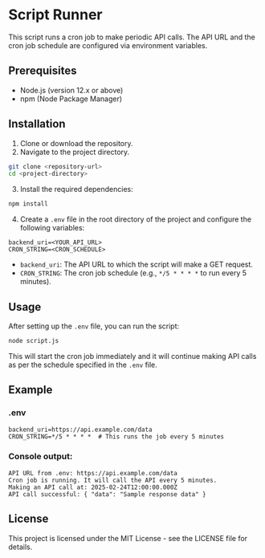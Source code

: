# Script Runner

This script runs a cron job to make periodic API calls. The API URL and the cron job schedule are configured via environment variables.

## Prerequisites
- Node.js (version 12.x or above)
- npm (Node Package Manager)

## Installation
1. Clone or download the repository.
2. Navigate to the project directory.

```bash
git clone <repository-url>
cd <project-directory>
```

3. Install the required dependencies:

```bash
npm install
```

4. Create a `.env` file in the root directory of the project and configure the following variables:

```env
backend_uri=<YOUR_API_URL>
CRON_STRING=<CRON_SCHEDULE>
```

- `backend_uri`: The API URL to which the script will make a GET request.
- `CRON_STRING`: The cron job schedule (e.g., `*/5 * * * *` to run every 5 minutes).

## Usage
After setting up the `.env` file, you can run the script:

```bash
node script.js
```

This will start the cron job immediately and it will continue making API calls as per the schedule specified in the `.env` file.

## Example

### .env
```env
backend_uri=https://api.example.com/data
CRON_STRING=*/5 * * * *  # This runs the job every 5 minutes
```

### Console output:
```pgsql
API URL from .env: https://api.example.com/data
Cron job is running. It will call the API every 5 minutes.
Making an API call at: 2025-02-24T12:00:00.000Z
API call successful: { "data": "Sample response data" }
```

## License
This project is licensed under the MIT License - see the LICENSE file for details.
